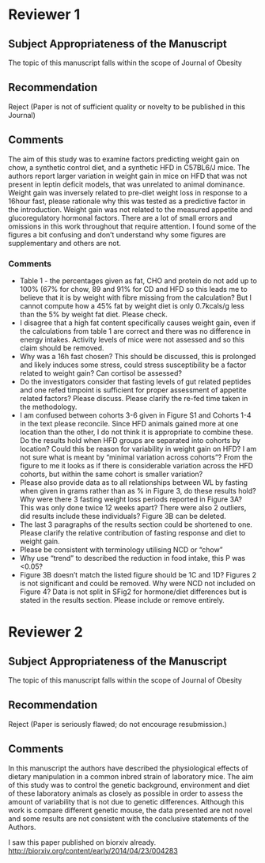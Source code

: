 # Reviewer 1


## Subject Appropriateness of the Manuscript

The topic of this manuscript falls within the scope of Journal of Obesity
## Recommendation

Reject (Paper is not of sufficient quality or novelty to be published in this Journal)

## Comments

The aim of this study was to examine factors predicting weight gain on chow, a synthetic control diet, and a synthetic HFD in C57BL6/J mice. The authors report larger variation in weight gain in mice on HFD that was not present in leptin deficit models, that was unrelated to animal dominance. Weight gain was inversely related to pre-diet weight loss in response to a 16hour fast, please rationale why this was tested as a predictive factor in the introduction. Weight gain was not related to the measured appetite and glucoregulatory hormonal factors. There are a lot of small errors and omissions in this work throughout that require attention. I found some of the figures a bit confusing and don’t understand why some figures are supplementary and others are not. 

### Comments


* Table 1 - the percentages given as fat, CHO and protein do not add up to 100% (67% for chow, 89 and 91% for CD and HFD so this leads me to believe that it is by weight with fibre missing from the calculation? But I cannot compute how a 45% fat by weight diet is only 0.7kcals/g less than the 5% by weight fat diet. Please check.
* I disagree that a high fat content specifically causes weight gain, even if the calculations from table 1 are correct and there was no difference in energy intakes. Activity levels of mice were not assessed and so this claim should be removed. 
* Why was a 16h fast chosen? This should be discussed, this is prolonged and likely induces some stress, could stress susceptibility be a factor related to weight gain? Can cortisol be assessed?
* Do the investigators consider that fasting levels of gut related peptides and one refed timpoint is sufficient for proper assessment of appetite related factors? Please discuss. Please clarify the re-fed time taken in the methodology.
* I am confused between cohorts 3-6 given in Figure S1 and Cohorts 1-4 in the text please reconcile. Since HFD animals gained more at one location than the other, I do not think it is appropriate to combine these. Do the results hold when HFD groups are separated into cohorts by location? Could this be reason for variability in weight gain on HFD? I am not sure what is meant by “minimal variation across cohorts”? From the figure to me it looks as if there is considerable variation across the HFD cohorts, but within the same cohort is smaller variation?
* Please also provide data as to all relationships between WL by fasting when given in grams rather than as % in Figure 3, do these results hold? Why were there 3 fasting weight loss periods reported in Figure 3A? This was only done twice 12 weeks apart? There were also 2 outliers, did results include these individuals? Figure 3B can be deleted.
* The last 3 paragraphs of the results section could be shortened to one. Please clarify the relative contribution of fasting response and diet to weight gain. 
* Please be consistent with terminology utilising NCD or “chow”
* Why use “trend” to described the reduction in food intake, this P was <0.05? 
* Figure 3B doesn’t match the listed figure should be 1C and 1D? Figures 2 is not significant and could be removed. Why were NCD not included on Figure 4? Data is not split in SFig2 for hormone/diet differences but is stated in the results section. Please include or remove entirely.


# Reviewer 2



## Subject Appropriateness of the Manuscript

The topic of this manuscript falls within the scope of Journal of Obesity

## Recommendation

Reject (Paper is seriously flawed; do not encourage resubmission.)

## Comments


In this manuscript the authors have described the physiological effects of dietary manipulation in a common inbred strain of laboratory mice. The aim of this study was to control the genetic background, environment and diet of these laboratory animals as closely as possible in order to assess the amount of variability that is not due to genetic differences. Although this work is compare different genetic mouse, the data presented are not novel and some results are not consistent with the conclusive statements of the Authors.

I saw this paper published on biorxiv already. http://biorxiv.org/content/early/2014/04/23/004283